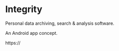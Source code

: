 # Integrity

Personal data archiving, search & analysis software.

An Android app concept.

https://

